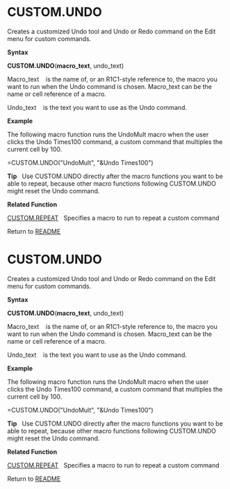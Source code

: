 # CUSTOM.UNDO

Creates a customized Undo tool and Undo or Redo command on the Edit menu
for custom commands.

**Syntax**

**CUSTOM.UNDO**(**macro\_text**, undo\_text)

Macro\_text&nbsp;&nbsp;&nbsp;&nbsp;is the name of, or an R1C1-style
reference to, the macro you want to run when the Undo command is chosen.
Macro\_text can be the name or cell reference of a macro.

Undo\_text&nbsp;&nbsp;&nbsp;&nbsp;is the text you want to use as the
Undo command.

**Example**

The following macro function runs the UndoMult macro when the user
clicks the Undo Times100 command, a custom command that multiples the
current cell by 100.

\=CUSTOM.UNDO("UndoMult", "\&Undo Times100")

**Tip**&nbsp;&nbsp;&nbsp;Use CUSTOM.UNDO directly after the macro
functions you want to be able to repeat, because other macro functions
following CUSTOM.UNDO might reset the Undo command.

**Related Function**

[CUSTOM.REPEAT](CUSTOM.REPEAT.md)&nbsp;&nbsp;&nbsp;Specifies a macro to run to repeat a
custom command



Return to [README](README.md#C)

# CUSTOM.UNDO

Creates a customized Undo tool and Undo or Redo command on the Edit menu
for custom commands.

**Syntax**

**CUSTOM.UNDO**(**macro\_text**, undo\_text)

Macro\_text&nbsp;&nbsp;&nbsp;&nbsp;is the name of, or an R1C1-style
reference to, the macro you want to run when the Undo command is chosen.
Macro\_text can be the name or cell reference of a macro.

Undo\_text&nbsp;&nbsp;&nbsp;&nbsp;is the text you want to use as the
Undo command.

**Example**

The following macro function runs the UndoMult macro when the user
clicks the Undo Times100 command, a custom command that multiples the
current cell by 100.

\=CUSTOM.UNDO("UndoMult", "\&Undo Times100")

**Tip**&nbsp;&nbsp;&nbsp;Use CUSTOM.UNDO directly after the macro
functions you want to be able to repeat, because other macro functions
following CUSTOM.UNDO might reset the Undo command.

**Related Function**

[CUSTOM.REPEAT](CUSTOM.REPEAT.md)&nbsp;&nbsp;&nbsp;Specifies a macro to run to repeat a
custom command



Return to [README](README.md#C)

